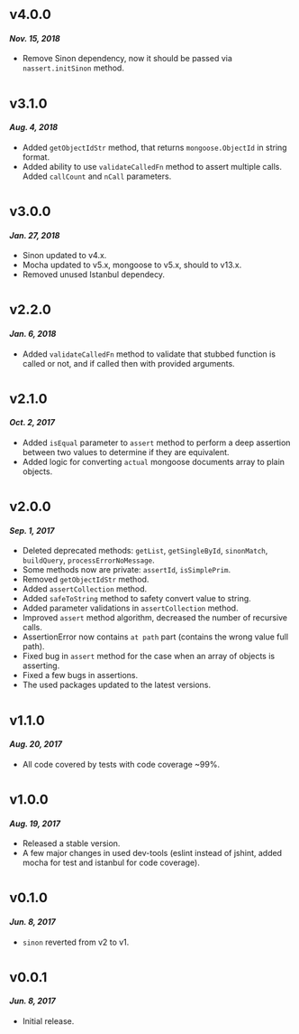 # <sub>v4.0.0</sub>
#### _Nov. 15, 2018_

  * Remove Sinon dependency, now it should be passed via `nassert.initSinon` method.

# <sub>v3.1.0</sub>
#### _Aug. 4, 2018_

  * Added `getObjectIdStr` method, that returns `mongoose.ObjectId` in string format.
  * Added ability to use `validateCalledFn` method to assert multiple calls. Added `callCount` and `nCall` parameters.

# <sub>v3.0.0</sub>
#### _Jan. 27, 2018_

 * Sinon updated to v4.x.
 * Mocha updated to v5.x, mongoose to v5.x, should to v13.x.
 * Removed unused Istanbul dependecy.

# <sub>v2.2.0</sub>
#### _Jan. 6, 2018_

 * Added `validateCalledFn` method to validate that stubbed function is called or not, and if called then with provided arguments.
 
# <sub>v2.1.0</sub>
#### _Oct. 2, 2017_

 * Added `isEqual` parameter to `assert` method to perform a deep assertion between two values to determine if they are equivalent.
 * Added logic for converting `actual` mongoose documents array to plain objects.

# <sub>v2.0.0</sub>
#### _Sep. 1, 2017_

 * Deleted deprecated methods: `getList`, `getSingleById`, `sinonMatch`, `buildQuery`, `processErrorNoMessage`.
 * Some methods now are private: `assertId`, `isSimplePrim`.
 * Removed `getObjectIdStr` method.
 * Added `assertCollection` method. 
 * Added `safeToString` method to safety convert value to string.
 * Added parameter validations in `assertCollection` method.
 * Improved `assert` method algorithm, decreased the number of recursive calls.
 * AssertionError now contains `at path` part (contains the wrong value full path).
 * Fixed bug in `assert` method for the case when an array of objects is asserting.
 * Fixed a few bugs in assertions.
 * The used packages updated to the latest versions.

# <sub>v1.1.0</sub>
#### _Aug. 20, 2017_

 * All code covered by tests with code coverage ~99%.
 
# <sub>v1.0.0</sub>
#### _Aug. 19, 2017_

 * Released a stable version.
 * A few major changes in used dev-tools (eslint instead of jshint, added mocha for test and istanbul for code coverage).
 
# <sub>v0.1.0</sub>
#### _Jun. 8, 2017_

 * `sinon` reverted from v2 to v1.

# <sub>v0.0.1</sub>
#### _Jun. 8, 2017_

 * Initial release.
